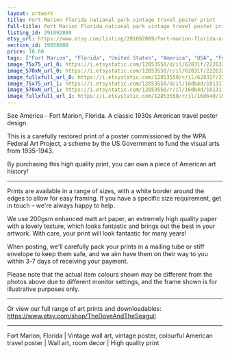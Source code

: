 ```yaml
---
layout: artwork
title: Fort Marion Florida national park vintage travel poster print
full-title: Fort Marion Florida national park vintage travel poster print
listing_id: 291092889
etsy_url: https://www.etsy.com/listing/291092889/fort-marion-florida-national-park?utm_source=ds&utm_medium=api&utm_campaign=api
section_id: 19058808
price: 10.60
tags: ["Fort Marion", "Florida", "United States", "America", "USA", "Federal Art Project", "Travel", "Landscape", "Historical", "1930s", "Wall art", "Room decor", "Vintage print"]
image_75x75_url_0: https://i.etsystatic.com/12853550/d/il/62831f/2226322157/il_75x75.2226322157_kzvs.jpg?version=0
image_570xN_url_0: https://i.etsystatic.com/12853550/r/il/62831f/2226322157/il_570xN.2226322157_kzvs.jpg
image_fullxfull_url_0: https://i.etsystatic.com/12853550/r/il/62831f/2226322157/il_fullxfull.2226322157_kzvs.jpg
image_75x75_url_1: https://i.etsystatic.com/12853550/d/il/16db4d/1013172765/il_75x75.1013172765_hw47.jpg?version=0
image_570xN_url_1: https://i.etsystatic.com/12853550/r/il/16db4d/1013172765/il_570xN.1013172765_hw47.jpg
image_fullxfull_url_1: https://i.etsystatic.com/12853550/r/il/16db4d/1013172765/il_fullxfull.1013172765_hw47.jpg
---
```

See America - Fort Marion, Florida. A classic 1930s American travel poster design. 

This is a carefully restored print of a poster commissioned by the WPA Federal Art Project, a scheme by the US Government to fund the visual arts from 1935-1943.

By purchasing this high quality print, you can own a piece of American art history!

---

Prints are available in a range of sizes, with a white border around the edges to allow for easy framing. If you have a specific size requirement, get in touch – we&#39;re always happy to help.

We use 200gsm enhanced matt art paper, an extremely high quality paper with a lovely texture, which looks fantastic and brings out the best in your artwork. With care, your print will look fantastic for many years!

When posting, we&#39;ll carefully pack your prints in a mailing tube or stiff envelope to keep them safe, and we aim have them on their way to you within 3-7 days of receiving your payment.

Please note that the actual item colours shown may be different from the photos above due to different monitor settings, and the frame shown is for illustrative purposes only.

---

Or view our full range of art prints and downloadables:
https://www.etsy.com/shop/TheDoveAndTheSeagull

---

Fort Marion, Florida | Vintage wall art, vintage poster, colourful American travel poster | Wall art, room decor | High quality print
